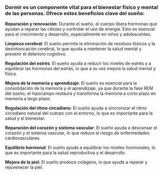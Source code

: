 ### Dormir es un componente vital para el bienestar físico y mental de las personas. Ofrece estos beneficios clave del sueño:

**Reparación y renovación**: Durante el sueño, el cuerpo libera hormonas que ayudan a reparar las células y controlar el uso de energía. Esto es esencial para el crecimiento y desarrollo, especialmente en niños y adolescentes.

**Limpieza cerebral**: El sueño permite la eliminación de residuos tóxicos y la desintoxicación cerebral, lo que ayuda a mantener la salud mental y prevenir el deterioro cognitivo.

**Regulación del estrés**: El sueño ayuda a reducir los niveles de estrés y a equilibrar las hormonas del estrés, lo que a su vez mejora la salud mental y física.

**Mejora de la memoria y aprendizaje**: El sueño es esencial para la consolidación de la memoria y el aprendizaje, ya que durante la fase REM del sueño, el hipocampo restaura y transforma la memoria a corto plazo en memoria a largo plazo.

**Regulación del ritmo circadiano**: El sueño ayuda a sincronizar el ritmo circadiano natural del cuerpo con el entorno, lo que es importante para la salud y el bienestar.

**Reparación del corazón y sistema vascular**: El sueño ayuda a descansar el corazón y el sistema vascular, lo que reduce el riesgo de enfermedades cardiovasculares.

**Equilibrio hormonal**: El sueño ayuda a equilibrar los niveles hormonales, lo que es importante para la salud reproductiva y el desarrollo.

**Mejora de la piel**: El sueño produce colágeno, lo que ayuda a reparar y rejuvenecer la piel.
